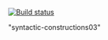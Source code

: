 [![Build status](https://ci.appveyor.com/api/projects/status/rgtcwatccpnfuedf?svg=true)](https://ci.appveyor.com/project/anikolaevski/syntactic-constructions03)

"syntactic-constructions03" 
